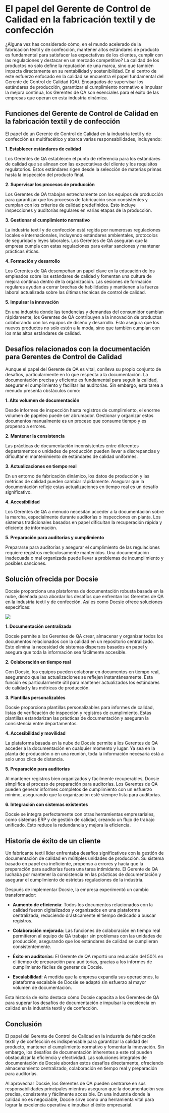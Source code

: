 # El papel del Gerente de Control de Calidad en la fabricación textil y de confección

¿Alguna vez has considerado cómo, en el mundo acelerado de la fabricación textil y de confección, mantener altos estándares de producto es fundamental para satisfacer las expectativas de los clientes, cumplir con las regulaciones y destacar en un mercado competitivo? La calidad de los productos no solo define la reputación de una marca, sino que también impacta directamente en su rentabilidad y sostenibilidad. En el centro de este esfuerzo enfocado en la calidad se encuentra el papel fundamental del Gerente de Control de Calidad (QA). Encargados de supervisar los estándares de producción, garantizar el cumplimiento normativo e impulsar la mejora continua, los Gerentes de QA son esenciales para el éxito de las empresas que operan en esta industria dinámica.

## Funciones del Gerente de Control de Calidad en la fabricación textil y de confección

El papel de un Gerente de Control de Calidad en la industria textil y de confección es multifacético y abarca varias responsabilidades, incluyendo:

**1. Establecer estándares de calidad**

Los Gerentes de QA establecen el punto de referencia para los estándares de calidad que se alinean con las expectativas del cliente y los requisitos regulatorios. Estos estándares rigen desde la selección de materias primas hasta la inspección del producto final.

**2. Supervisar los procesos de producción**

Los Gerentes de QA trabajan estrechamente con los equipos de producción para garantizar que los procesos de fabricación sean consistentes y cumplan con los criterios de calidad predefinidos. Esto incluye inspecciones y auditorías regulares en varias etapas de la producción.

**3. Gestionar el cumplimiento normativo**

La industria textil y de confección está regida por numerosas regulaciones locales e internacionales, incluyendo estándares ambientales, protocolos de seguridad y leyes laborales. Los Gerentes de QA aseguran que la empresa cumpla con estas regulaciones para evitar sanciones y mantener prácticas éticas.

**4. Formación y desarrollo**

Los Gerentes de QA desempeñan un papel clave en la educación de los empleados sobre los estándares de calidad y fomentan una cultura de mejora continua dentro de la organización. Las sesiones de formación regulares ayudan a cerrar brechas de habilidades y mantienen a la fuerza laboral actualizada sobre las últimas técnicas de control de calidad.

**5. Impulsar la innovación**

En una industria donde las tendencias y demandas del consumidor cambian rápidamente, los Gerentes de QA contribuyen a la innovación de productos colaborando con los equipos de diseño y desarrollo. Esto asegura que los nuevos productos no solo estén a la moda, sino que también cumplan con los más altos estándares de calidad.

## Desafíos relacionados con la documentación para Gerentes de Control de Calidad

Aunque el papel del Gerente de QA es vital, conlleva su propio conjunto de desafíos, particularmente en lo que respecta a la documentación. La documentación precisa y eficiente es fundamental para seguir la calidad, asegurar el cumplimiento y facilitar las auditorías. Sin embargo, esta tarea a menudo presenta obstáculos como:

**1. Alto volumen de documentación**

Desde informes de inspección hasta registros de cumplimiento, el enorme volumen de papeleo puede ser abrumador. Gestionar y organizar estos documentos manualmente es un proceso que consume tiempo y es propenso a errores.

**2. Mantener la consistencia**

Las prácticas de documentación inconsistentes entre diferentes departamentos o unidades de producción pueden llevar a discrepancias y dificultar el mantenimiento de estándares de calidad uniformes.

**3. Actualizaciones en tiempo real**

En un entorno de fabricación dinámico, los datos de producción y las métricas de calidad pueden cambiar rápidamente. Asegurar que la documentación refleje estas actualizaciones en tiempo real es un desafío significativo.

**4. Accesibilidad**

Los Gerentes de QA a menudo necesitan acceder a la documentación sobre la marcha, especialmente durante auditorías o inspecciones en planta. Los sistemas tradicionales basados en papel dificultan la recuperación rápida y eficiente de información.

**5. Preparación para auditorías y cumplimiento**

Prepararse para auditorías y asegurar el cumplimiento de las regulaciones requiere registros meticulosamente mantenidos. Una documentación inadecuada o mal organizada puede llevar a problemas de incumplimiento y posibles sanciones.

## Solución ofrecida por Docsie

Docsie proporciona una plataforma de documentación robusta basada en la nube, diseñada para abordar los desafíos que enfrentan los Gerentes de QA en la industria textil y de confección. Así es como Docsie ofrece soluciones específicas:

![](https://cdn.docsie.io/workspace_PxAvC1Uenuc7ad6H3/doc_wn84Jkoc6hIMTO2eE/file_wp2LyIfmJRkuzzqoi/image_3ff6fd5f-23df-1310-a91d-4b68f7347d05.jpg)

**1. Documentación centralizada**

Docsie permite a los Gerentes de QA crear, almacenar y organizar todos los documentos relacionados con la calidad en un repositorio centralizado. Esto elimina la necesidad de sistemas dispersos basados en papel y asegura que toda la información sea fácilmente accesible.

**2. Colaboración en tiempo real**

Con Docsie, los equipos pueden colaborar en documentos en tiempo real, asegurando que las actualizaciones se reflejen instantáneamente. Esta función es particularmente útil para mantener actualizados los estándares de calidad y las métricas de producción.

**3. Plantillas personalizables**

Docsie proporciona plantillas personalizables para informes de calidad, listas de verificación de inspección y registros de cumplimiento. Estas plantillas estandarizan las prácticas de documentación y aseguran la consistencia entre departamentos.

**4. Accesibilidad y movilidad**

La plataforma basada en la nube de Docsie permite a los Gerentes de QA acceder a la documentación en cualquier momento y lugar. Ya sea en la planta de producción o en una reunión, toda la información necesaria está a solo unos clics de distancia.

**5. Preparación para auditorías**

Al mantener registros bien organizados y fácilmente recuperables, Docsie simplifica el proceso de preparación para auditorías. Los Gerentes de QA pueden generar informes completos de cumplimiento con un esfuerzo mínimo, asegurando que la organización esté siempre lista para auditorías.

**6. Integración con sistemas existentes**

Docsie se integra perfectamente con otras herramientas empresariales, como sistemas ERP y de gestión de calidad, creando un flujo de trabajo unificado. Esto reduce la redundancia y mejora la eficiencia.

## Historia de éxito de un cliente

Un fabricante textil líder enfrentaba desafíos significativos con la gestión de documentación de calidad en múltiples unidades de producción. Su sistema basado en papel era ineficiente, propenso a errores y hacía que la preparación para auditorías fuera una tarea intimidante. El Gerente de QA luchaba por mantener la consistencia en las prácticas de documentación y asegurar el cumplimiento de estrictas regulaciones de la industria.

Después de implementar Docsie, la empresa experimentó un cambio transformador:

* **Aumento de eficiencia**: Todos los documentos relacionados con la calidad fueron digitalizados y organizados en una plataforma centralizada, reduciendo drásticamente el tiempo dedicado a buscar registros.

* **Colaboración mejorada**: Las funciones de colaboración en tiempo real permitieron al equipo de QA trabajar sin problemas con las unidades de producción, asegurando que los estándares de calidad se cumplieran consistentemente.

* **Éxito en auditorías**: El Gerente de QA reportó una reducción del 50% en el tiempo de preparación para auditorías, gracias a los informes de cumplimiento fáciles de generar de Docsie.

* **Escalabilidad**: A medida que la empresa expandía sus operaciones, la plataforma escalable de Docsie se adaptó sin esfuerzo al mayor volumen de documentación.

Esta historia de éxito destaca cómo Docsie capacita a los Gerentes de QA para superar los desafíos de documentación e impulsar la excelencia en calidad en la industria textil y de confección.

## Conclusión

El papel del Gerente de Control de Calidad en la industria de fabricación textil y de confección es indispensable para garantizar la calidad del producto, mantener el cumplimiento normativo y fomentar la innovación. Sin embargo, los desafíos de documentación inherentes a este rol pueden obstaculizar la eficiencia y efectividad. Las soluciones integrales de documentación de Docsie abordan estos desafíos directamente, ofreciendo almacenamiento centralizado, colaboración en tiempo real y preparación para auditorías.

Al aprovechar Docsie, los Gerentes de QA pueden centrarse en sus responsabilidades principales mientras aseguran que la documentación sea precisa, consistente y fácilmente accesible. En una industria donde la calidad no es negociable, Docsie sirve como una herramienta vital para lograr la excelencia operativa e impulsar el éxito empresarial.